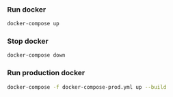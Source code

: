 ### Run docker
```bash
docker-compose up
```

### Stop docker
```bash
docker-compose down
```

### Run production docker
```bash
docker-compose -f docker-compose-prod.yml up --build
```

